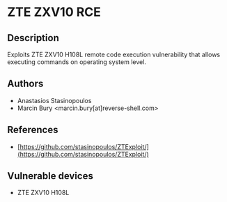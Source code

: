 # ZTE ZXV10 RCE

## Description
Exploits ZTE ZXV10 H108L remote code execution vulnerability that allows executing commands on operating system level.

## Authors
* Anastasios Stasinopoulos
* Marcin Bury <marcin.bury[at]reverse-shell.com>

## References
* [https://github.com/stasinopoulos/ZTExploit/](https://github.com/stasinopoulos/ZTExploit/)

## Vulnerable devices
* ZTE ZXV10 H108L
